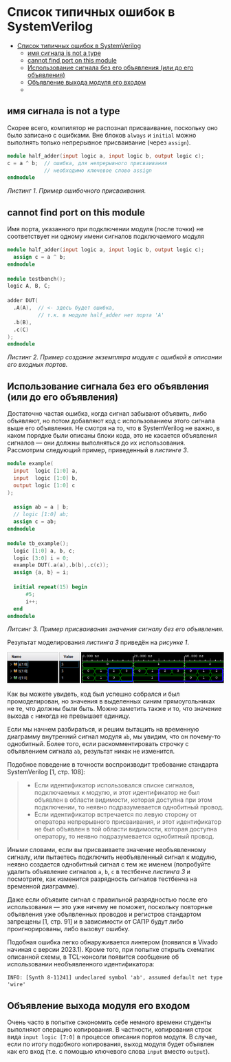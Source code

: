 # Список типичных ошибок в SystemVerilog

- [Список типичных ошибок в SystemVerilog](#список-типичных-ошибок-в-systemverilog)
  - [имя сигнала is not a type](#имя-сигнала-is-not-a-type)
  - [cannot find port on this module](#cannot-find-port-on-this-module)
  - [Использование сигнала без его объявления (или до его объявления)](#использование-сигнала-без-его-объявления-или-до-его-объявления)
  - [Объявление выхода модуля его входом](#объявление-выхода-модуля-его-входом)
  - [](#)

## имя сигнала is not a type

Скорее всего, компилятор не распознал присваивание, поскольку оно было записано с ошибками. Вне блоков `always` и `initial` можно выполнять только непрерывное присваивание (через `assign`).

```Verilog
module half_adder(input logic a, input logic b, output logic c);
c = a ^ b;  // ошибка, для непрерывного присваивания
            // необходимо ключевое слово assign
endmodule
```

_Листинг 1. Пример ошибочного присваивания._

## cannot find port on this module

Имя порта, указанного при подключении модуля (после точки) не соответствует ни одному имени сигналов подключаемого модуля

```Verilog
module half_adder(input logic a, input logic b, output logic c);
  assign c = a ^ b;
endmodule

module testbench();
logic A, B, C;

adder DUT(
  .A(A),  // <- здесь будет ошибка,
          // т.к. в модуле half_adder нет порта 'A'
  .b(B),
  .c(C)
);
endmodule
```

_Листинг 2. Пример создание экземпляра модуля с ошибкой в описании его входных портов._

## Использование сигнала без его объявления (или до его объявления)

Достаточно частая ошибка, когда сигнал забывают объявить, либо объявляют, но потом добавляют код с использованием этого сигнала выше его объявления. Не смотря на то, что в SystemVerilog не важно, в каком порядке были описаны блоки кода, это не касается объявления сигналов — они должны выполняться до их использования. Рассмотрим следующий пример, приведенный в _листинге 3_.

```Verilog
module example(
  input  logic [1:0] a,
  input  logic [1:0] b,
  output logic [1:0] c
);

  assign ab = a | b;
  // logic [1:0] ab;
  assign c = ab;
endmodule

module tb_example();
  logic [1:0] a, b, c;
  logic [3:0] i = 0;
  example DUT(.a(a),.b(b),.c(c));
  assign {a, b} = i;

  initial repeat(15) begin
      #5;
      i++;
  end
endmodule
```

_Литсинг 3. Пример присваивания значения сигналу без его объявления._

Результат моделирования _листинга 3_ приведён на _рисунке 1_.

![../.pic/Basic%20Verilog%20structures/common%20mistakes/figure_01.png](../.pic/Basic%20Verilog%20structures/common%20mistakes/figure_01.png)

Как вы можете увидеть, код был успешно собрался и был промоделирован, но значения в выделенных синим прямоугольниках не те, что должны были быть. Можно заметить также и то, что значение выхода `c` никогда не превышает единицу.

Если мы начнем разбираться, и решим вытащить на временную диаграмму внутренний сигнал модуля `ab`, мы увидим, что он почему-то однобитный. Более того, если раскомментировать строчку с объявлением сигнала `ab`, результат никак не изменится.

Подобное поведение в точности воспроизводит требование стандарта SystemVerilog [1, стр. 108]:

> - Если идентификатор использовался списке сигналов, подключаемых к модулю, и этот идентификатор не был объявлен в области видимости, которая доступна при этом подключении, то неявно подразумевается однобитный провод.
> - Если идентификатор встречается по левую сторону от оператора непрерывного присваивания, и этот идентификатор не был объявлен в той области видимости, которая доступна оператору, то неявно подразумевается однобитный провод.

Иными словами, если вы присваиваете значение необъявленному сигналу, или пытаетесь подключить необъявленный сигнал к модулю, неявно создается однобитный сигнал с тем же именем (попробуйте удалить объявление сигналов `a`, `b`, `c` в тестбенче _листинга 3_ и посмотрите, как изменится разрядность сигналов тестбенча на временной диаграмме).

Даже если объявите сигнал с правильной разрядностью после его использования — это уже ничему не поможет, поскольку повторные объявления уже объявленных проводов и регистров стандартом запрещены [1, стр. 91] и в зависимости от САПР будут либо проигнорированы, либо вызовут ошибку.

Подобная ошибка легко обнаруживается линтером (появился в Vivado начиная с версии 2023.1). Кроме того, при попытке открыть схематик описанной схемы, в TCL-консоли появится сообщение об использовании необъявленного идентификатора:

```text
INFO: [Synth 8-11241] undeclared symbol 'ab', assumed default net type 'wire'
```

## Объявление выхода модуля его входом

Очень часто в попытке сэкономить себе немного времени студенты выполняют операцию копирования. В частности, копирования строк вида `input logic [7:0]` в процессе описания портов модуля. В случае, если по итогу подобного копирования, выход модуля будет объявлен как его вход (т.е. с помощью ключевого слова `input` вместо `output`).

## 